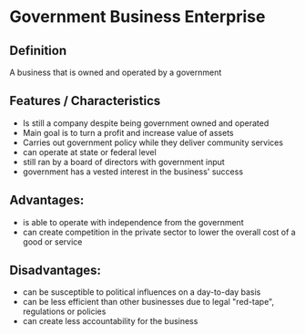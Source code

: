 # Government Business Enterprise

## Definition
A business that is owned and operated by a government

## Features / Characteristics
- Is still a company despite being government owned and operated
- Main goal is to turn a profit and increase value of assets
- Carries out government policy while they deliver community services
- can operate at state or federal level
- still ran by a board of directors with government input 
- government has a vested interest in the business' success

## Advantages:
- is able to operate with independence from the government
- can create competition in the private sector to lower the overall cost of a good or service

## Disadvantages:
- can be susceptible to political influences on a day-to-day basis
- can be less efficient than other businesses due to legal "red-tape", regulations or policies
- can create less accountability for the business 
